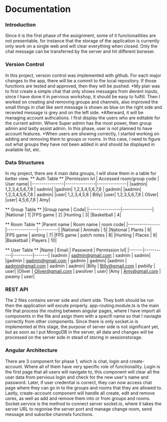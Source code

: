 # Documentation 
### Introduction
Since it is the first phase of the assignment, some of it functionailities are not presentable, for instance that the storage of the application is currently only work on a single 
web and will clear everything when closed. Only the chat message can be transferred by the server and hit different borwser.

### Version Control
In this project, version control was implemented with github. For each major changes to the app, there will be a commit to the local repository. If those functions are tested and 
approved, then they will be pushed. 
*My plan was to first create a simple chat that only shows messages from dierent inputs, since I have done it in pervious workshop, it should be
easy to fulfill. Then I worked on creating and removing groups and channels, also improved the small things in chat like sent message is shown as blue on the right side and 
recevied message is grey and on the left side. 
*Afterward, it will be managing account authcations. I first display the users who are editable for the current admin. Where Super admin has the most power, then group admin and 
lastly assist admin. In this phase, user is not planned to have account features. 
*When users are showing correctly, I started working on adding and removing them to groups or rooms. In this case, I need to figure out what groups they have not been added in and 
should be displayed in available list, etc.

### Data Structures
In my project, there are 4 main data groups, I will show them in a table for better view.
** Auth Table **
|Permission lvl | Accessed room/group code | User name|
|----------------|---------------|---------------|
|sadmin| 1,2,3,4,5,6,7,8 | sadmin|
|gadmin| 1,2,3,4,5,6,7,8 | gadmin|
|aadmin| 1,2,3,4,5,6,7,8 | aadmin|
|user| 1,2,3,4,5,8 | Billy|
|user| 1,2,3,5,6,7,8 | Oliver|
|user| 4,5,6,7,8 | Amy|

** Group Table **
|Group name | Code|
|----------------|---------------|
|National | 1|
|FPS game | 2|
|Hunting | 3|
|Basketball | 4|

** Room Table **
|Parent name | Room name | room code|
|----------------|---------------|----------|
|National | Animals | 5|
|National | Plants | 6|
|FPS game | aiming | 7|
|FPS game | patch notes | 8|
|Hunting | Places | 9|
|Basketball | Players | 10|

** User Table **
|Name | Email | Password | Permission lvl|
|-------|-----------|----------|-------|
|sadmin | sadmin@gmail.com | sadmin | sadmin|
|gadmin | gadmin@gmail.com | gadmin | gadmin|
|aadmin | aadmin@gmail.com | aadmin | aadmin|
|Billy | Billy@gmail.com | pwbilly | user|
|Oliver | Oliver@gmail.com | pwoliver | user|
|Amy | Amy@gmail.com | pwamy | user|

### REST API
The 2 files contains server side and client side. They both should be run then the application will excute properly. app-routing.module.ts is the main file that process the
routing between angular pages, where I have import all components in the file and asign them with a specifi name so that I naviagte correctly from other components. Since there is 
only socket.io is implemented at this stage, the purpose of server side is not significant yet, but as soon as I put MongoDB in the server, all data and changes will be processed 
on the server side in stead of storing in sessionstorage.

### Angular Architecture 
There are 3 component for phase 1, which is chat, login and create-account. Where all of them have very specific role of functionaility. Login is the first page that all users 
will navigate to, this component will clear all the user data from pervious login and check for the new user's name and password. Later, if user credential is correct, they can
now access chat page where they can go in to the groups and rooms that they are allowed to. Lastly, create-account component will handle all create, edit and remove usres, as well
as add and remove them into or from groups and rooms. Socket.service is the method to connect server socket.io, where it takes the server URL to regonise the server port and 
manage change room, send message and subsribe channels functions.
